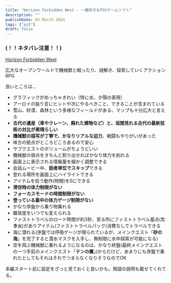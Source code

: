 ```yaml
---
title: "Horizon Forbidden West - 一番好きなPS5ゲームソフト"
description: ""
publishDate: 02 March 2024
tags: ["ps5"]
draft: false
---
```


### (！！ネタバレ注意！！)

[Horizon Forbidden West](https://www.playstation.com/ja-jp/games/horizon-forbidden-west/)

広大なオープンワールドで機械獣と戦ったり、謎解き、探索していくアクションRPG

良いところは...

- グラフィックがめっちゃきれい（特に水、夕陽の表現）
- アーロイの独り言にヒントや次にやるべきこと、できることが含まれている
- 雪山、砂漠、森林という多様なフィールドがある、マップも十分広大と言える
- **古代の遺産（車やクレーン、廃れた建物など）と、垣間見れる古代の最新技術の対比が素晴らしい**
- **機械獣の描写が丁寧で、かなりリアルな迫力**、戦闘もやりがいがあった
- 味方の拠点がところどころあるので安心
- サブクエストのボリュームがちょうどいい
- 機械獣の弱点をきちんと割り出せればかなり体力を削れる
- 画面上に表示される情報量を細かく調整できる
- 会話ムービー中、**話者単位でスキップ**できる
- 登れる場所を画面上にハイライトできる
- アイテムを拾う動作(時間)を0にできる
- **滑空時の体力制限がない**
- **フォーカスモードの時間制限がない**
- **登っている最中の体力ゲージ制限がない**
- かなり序盤から乗り物乗れる
- 難易度をいつでも変えられる
- ファストトラベルのロード時間が約3秒、至る所にファストトラベル基点(**たき火**)がありアイテム(ファストトラベルパック)消費なしでトラベルできる
- 海に潜れる(序盤では呼吸ゲージが限られているが、メインクエスト「**砂の海**」を完了すると潜水マスクを入手し、無制限に水中探索が可能になる)
- 空を飛ぶ機械獣に乗れるようになるのは、かなり終盤(最終メインクエストの一つ手前のメインクエスト「**テンの翼**」)からだけど、あまりにも序盤で乗れたとしてもそれはそれでつまらなくなりそうなのでOK

本編スタート前に設定をざっと見ておくと良いかも。用語の説明も載せてくれてる。
